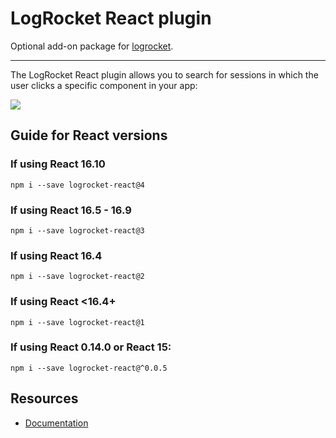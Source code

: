 # LogRocket React plugin
Optional add-on package for [logrocket](https://www.npmjs.com/package/logrocket).

------

The LogRocket React plugin allows you to search for sessions in which the user clicks a specific component in your app:

![](https://cl.ly/3e203c0G151G/Image%202017-06-05%20at%209.46.04%20PM.png)

## Guide for React versions

### If using React 16.10
`npm i --save logrocket-react@4`

### If using React 16.5 - 16.9
`npm i --save logrocket-react@3`

### If using React 16.4
`npm i --save logrocket-react@2`

### If using React <16.4+
`npm i --save logrocket-react@1`

### If using React 0.14.0 or React 15:
`npm i --save logrocket-react@^0.0.5`

## Resources
* [Documentation](https://docs.logrocket.com/docs/react-plugin)
